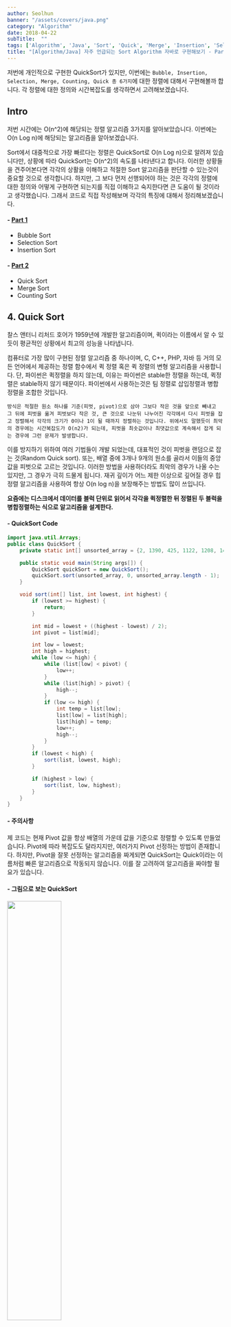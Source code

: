 ```yaml
---
author: Seolhun
banner: "/assets/covers/java.png"
category: "Algorithm"
date: 2018-04-22
subTitle:  ""
tags: ['Algorithm', 'Java', 'Sort', 'Quick', 'Merge', 'Insertion', 'Selection', 'Bubble', 'Counting']
title: "[Algorithm/Java] 자주 언급되는 Sort Algorithm 자바로 구현해보기 - Part 2"
---
```

저번에 개인적으로 구현한 QuickSort가 있지만, 이번에는 `Bubble, Insertion, Selection, Merge, Counting, Quick 총 6가지`에 대한 정렬에 대해서 구현해볼까 합니다. 각 정렬에 대한 정의와 시간복잡도를 생각하면서 고려해보겠습니다.

## Intro
저번 시간에는 O(n^2)에 해당되는 정렬 알고리즘 3가지를 알아보았습니다. 이번에는 O(n Log n)에 해당되는 알고리즘을 알아보겠습니다.

Sort에서 대중적으로 가장 빠르다는 정렬은 QuickSort로 O(n Log n)으로 알려져 있습니다만, 상황에 따라 QuickSort는 O(n^2)의 속도를 나타낸다고 합니다. 이러한 상황들을 견주어본다면 각각의 상활을 이해하고 적절한 Sort 알고리즘을 판단할 수 있는것이 중요할 것으로 생각합니다. 하지만, 그 보다 먼저 선행되어야 하는 것은 각각의 정렬에 대한 정의와 어떻게 구현하면 되는지를 직접 이해하고 숙지한다면 큰 도움이 될 것이라고 생각했습니다. 그래서 코드로 직접 작성해보며 각각의 특징에 대해서 정리해보겠습니다.

#### - [Part 1](/algorithms/posts/20180422-java-allaboutsort1/)
- Bubble Sort
- Selection Sort
- Insertion Sort

#### - [Part 2](/algorithms/posts/20180422-java-allaboutsort2/)
- Quick Sort
- Merge Sort
- Counting Sort

## 4. Quick Sort
찰스 앤터니 리처드 호어가 1959년에 개발한 알고리즘이며, 퀵이라는 이름에서 알 수 있듯이 평균적인 상황에서 최고의 성능을 나타냅니다.

컴퓨터로 가장 많이 구현된 정렬 알고리즘 중 하나이며, C, C++, PHP, 자바 등 거의 모든 언어에서 제공하는 정렬 함수에서 퀵 정렬 혹은 퀵 정렬의 변형 알고리즘을 사용합니다.
단, 파이썬은 퀵정렬을 하지 않는데, 이유는 파이썬은 stable한 정렬을 하는데, 퀵정렬은 stable하지 않기 때문이다. 파이썬에서 사용하는것은 팀 정렬로 삽입정렬과 병합정렬을 조합한 것입니다.

`방식은 적절한 원소 하나를 기준(피벗, pivot)으로 삼아 그보다 작은 것을 앞으로 빼내고 그 뒤에 피벗을 옮겨 피벗보다 작은 것, 큰 것으로 나눈뒤 나누어진 각각에서 다시 피벗을 잡고 정렬해서 각각의 크기가 0이나 1이 될 때까지 정렬하는 것입니다. 위에서도 말했듯이 최악의 경우에는 시간복잡도가 O(n2)가 되는데, 피벗을 최솟값이나 최댓값으로 계속해서 잡게 되는 경우에 그런 문제가 발생합니다. `

이를 방지하기 위하여 여러 기법들이 개발 되었는데, 대표적인 것이 피벗을 랜덤으로 잡는 것(Random Quick sort). 또는, 배열 중에 3개나 9개의 원소를 골라서 이들의 중앙값을 피벗으로 고르는 것입니다. 이러한 방법을 사용하더라도 최악의 경우가 나올 수는 있지만, 그 경우가 극히 드물게 됩니다. 재귀 깊이가 어느 제한 이상으로 깊어질 경우 힙 정렬 알고리즘을 사용하여 항상 O(n log n)을 보장해주는 방법도 많이 쓰입니다.

**요즘에는 디스크에서 데이터를 블럭 단위로 읽어서 각각을 퀵정렬한 뒤 정렬된 두 블럭을 병합정렬하는 식으로 알고리즘을 설계한다.**

#### - QuickSort Code
```java
import java.util.Arrays;
public class QuickSort {
    private static int[] unsorted_array = {2, 1390, 425, 1122, 1208, 1443, 462, 1155, 849, 455, 1053, 1155, 318, 79, 788};

    public static void main(String args[]) {
        QuickSort quickSort = new QuickSort();
        quickSort.sort(unsorted_array, 0, unsorted_array.length - 1);
    }

    void sort(int[] list, int lowest, int highest) {
        if (lowest >= highest) {
            return;
        }

        int mid = lowest + ((highest - lowest) / 2);
        int pivot = list[mid];

        int low = lowest;
        int high = highest;
        while (low <= high) {
            while (list[low] < pivot) {
                low++;
            }
            while (list[high] > pivot) {
                high--;
            }
            if (low <= high) {
                int temp = list[low];
                list[low] = list[high];
                list[high] = temp;
                low++;
                high--;
            }
        }
        if (lowest < high) {
            sort(list, lowest, high);
        }

        if (highest > low) {
            sort(list, low, highest);
        }
    }
}
```

#### - 주의사항
제 코드는 현재 Pivot 값을 항상 배열의 가운데 값을 기준으로 정렬할 수 있도록 만들었습니다. Pivot에 따라 복잡도도 달라지지만, 여러가지 Pivot 선정하는 방법이 존재합니다. 하지만, Pivot을 잘못 선정하는 알고리즘을 짜게되면 QuickSort는 Quick이라는 이름처럼 빠른 알고리즘으로 작동되지 않습니다. 이를 잘 고려하여 알고리즘을 짜야할 필요가 있습니다.

#### - 그림으로 보는 QuickSort
<div class='text-center'>
  <img src="/images/contents/20180422/sort/Quicksort.gif" width="50%">
</div>

## 5. Merge Sort
> 합병 정렬 또는 병합 정렬(merge sort)은 O(n log n) 비교 기반 정렬 알고리즘이다. 일반적인 방법으로 구현했을 때 이 정렬은 안정 정렬에 속하며, 분할 정복 알고리즘의 하나이다. 존 폰 노이만이 1945년에 개발했다.

원소 개수가 1 또는 0이 될 때까지 두 부분으로 짜개고 짜개서 (두 개씩이 될때까지) 자른 순서의 역순으로 크기를 비교해 병합해 나갑니다. 병합된 부분 안은 이미 정렬되어 있으므로 전부 비교하지 않아도 제자리를 찾을 수 있습니다. 대표적인 분할 정복 알고리즘으로 존 폰 노이만의 천재성을 엿볼 수 있는 알고리즘입니다.

성능은 퀵정렬보다 전반적으로 뒤떨어지고, 데이터 크기만한 메모리가 더 필요하지만 `최대의 장점은 데이터의 상태에 별 영향을 받지 않는다는 점과 stable sort라는 점입니다.` 힙이나 퀵의 경우에는 배열 A[25] = 100, A[33] = 100인 정수형 배열을 정렬한다고 할 때, 33번째에 있던 100이 25번째에 있던 100보다 앞으로 오는 경우가 생길 수 있습니다. 그에 반해서 병합정렬은 그런 문제를 일으키지 않습니다.

#### - MergeSort Code
```java
import java.util.Arrays;
public class MergeSort {
    private static int[] unsorted_array = {2, 1390, 425, 1122, 1208, 1443, 462, 1155, 849, 455, 1053, 1155, 318, 79, 788};
    private int[] numbers;
    private int[] helper;

    public static void main(String args[]) {
        MergeSort mergeSort = new MergeSort();
        mergeSort.sort(unsorted_array);
    }

    public void sort(int[] values) {
        this.numbers = values;
        int size = values.length;
        this.helper = new int[size];
        mergesort(0, size - 1);
    }

    private void mergesort(int low, int high) {
        if (low < high) {
            int middle = low + (high - low) / 2;
            mergesort(low, middle);
            mergesort(middle + 1, high);
            merge(low, middle, high);
        }
    }

    private void merge(int low, int middle, int high) {
        for (int i = low; i <= high; i++) {
            helper[i] = numbers[i];
        }

        int l1 = low;
        int mid = middle + 1;
        int l2 = low;
        while (l1 <= middle && mid <= high) {
            if (helper[l1] <= helper[mid]) {
                numbers[l2] = helper[l1];
                l1++;
            } else {
                numbers[l2] = helper[mid];
                mid++;
            }
            l2++;
        }
        while (l1 <= middle) {
            numbers[l2] = helper[l1];
            l2++;
            l1++;
        }

    }
}
```

#### - 그림으로 보는 MergeSort
<div class='text-center'>
  <img src="/images/contents/20180422/sort/Mergesort.gif" width="50%">
</div>

## 6. Counting Sort
카운팅 정렬은 가장 큰 데이터에 따라 효율이 좌지우지됩니다. 쉽게 설명하자면 특정 데이터의 개수(1이 두 개 있다면 2)를 데이터의 값에 대응하는 위치에 저장한 뒤, 자신의 위치에서 앞에 있던 값을 모두 더한 배열을 만든 뒤, 거기서 데이터가 들어가야 할 위치를 찾아내는 정렬 알고리즘입니다. 이 경우에 데이터의 최댓값을 k라 두면, 시간 복잡도는 O(n+k)입니다. 예를 들어 10개의 숫자를 정렬하는 데, 가장 큰 숫자가 100일 경우, O(n^2)이 됩니다. 100(k)은 10(n)의 제곱이니까요. 1000이면 O(n^3)이 되죠. 즉 정렬할 수들의 최대값에 영향을 받는 알고리즘이라고 볼 수 있습니다.

하지만, 만약 k가 억 단위를 넘어간다면? n이 아무리 작아도 동작시간이 커집니다. 이럴 때는 Counting Sort를 사용하는 것은 바람직하지 않습니다. 반대로 k가 매우 작다면, 오히려 선형시간의 효과를 볼 수 있습니다. 즉, k가 작다는 조건이라면 매우 효율적인 정렬입니다. 또한, 카운팅 정렬은 배열을 사용하는 특성상, 정수라는 전제를 깔고 있습니다.

#### - CountingSort Code
```java
import java.util.Arrays;

public class CountingSort {
    private static int[] unsorted_array = {2, 139, 42, 112, 120, 144, 46, 115, 84, 45, 105, 115, 31, 79, 78};

    private int[] counts;
    private int[] results;

    public static void main(String args[]) {
        CountingSort countingSort = new CountingSort();
        System.out.println(Arrays.toString(countingSort.sort(unsorted_array)));
    }

    int[] sort(int[] values) {
        int max = findMaxValue(values);
        counts = new int[max + 1];
        results = new int[values.length + 1];
        for (int i = 0; i < counts.length; i++) {
            counts[i] = 0;
        }

        for (int value : values) {
            counts[value] = counts[value] + 1;
        }

        for (int i = 1; i < counts.length; i++) {
            counts[i] = counts[i] + counts[i - 1];
        }

        for (int i = values.length - 1; i >= 0; i--) {
            results[counts[values[i]]] = values[i];
            counts[values[i]] = counts[values[i]] - 1;
        }
        return results;
    }

    int findMaxValue(int[] values) {
        int max = 0;
        for (int value : values) {
            if (max < value) {
                max = value;
            }
        }
        return max;
    }
}

```

#### - CountingSort 체험해보기
아래 사이트에 가면 CountingSort를 직접 단계별 과정을 확인하실 수 있습니다.
[View - CountingSort Test](http://www.cs.miami.edu/home/burt/learning/Csc517.091/workbook/countingsort.html)


## 대부분의 Sort 시간/공간복잡도
<div class='text-center'>
  <img src="/images/contents/20180422/sort/Sorts.png" width="50%">
</div>

## Outro
이번 Part 2에서는 Quick, Merge, Counting Sort에 대해서 간단히 구현해보고 알아보았습니다. Quick, MergeSort 같은 경우는 분할정복의 패턴으로 각각의 배열들을 분할/합치는 작업을 통해서 해당 배열들을 정렬하는 방법을 선택하고 있습니다. 그 중, QuickSort 같은 경우는 Pivot을 기준으로 분할되는데, Pivot의 기준이 잘못선택되는 경우 혹은 각각의 값들의 차가 불규칙하고 커서 이를 잘 나누기가 힘든 경우 O(n^2)의 복잡도를 가질 확률이 높아집니다.

이에 반해 MergeSort는 배열의 갯수를 기준으로 정확히 나누어서 정렬하기 때문에 O(n Lon n)의 시간복잡도를 일정하게 가져갈 수 있습니다. 거기에 Stable하게 배열을 나눌 수 있어서 QuickSort보다 안정적인 정렬을 할 수 있습니다. 그러한 이유가, Python에서 QuickSort로 구현되지 않은 이유라고 할 수 있을 것입니다.

CountingSort는 최대 값을 기준으로 시간복잡도가 달라지는 경우인데, 각각의 값이 일정한 순서로 증가한 값들일수록 CountingSort가 더 적합할 것으로 보입니다. 특히, n Log n보다 K의 값이 작아지는 경계선을 잘 고려한다면 이를 잘 사용할 수 있을 것으로 판단합니다.

기본적인 코드와 함께 간단히 Sort에 대해서 알아보았는데, 내용적으로 많이 부족해보인다고 생각합니다. 책과 여러가지를 더 검색하여 해당 내용을 보충해야 될것으로 보이며, 이와 같은 내용은 계속 수정해나가도록 하겠습니다. 감사합니다.

## References
- [Namu Wiki - 정렬 알고리즘](https://namu.wiki/w/%EC%A0%95%EB%A0%AC%20%EC%95%8C%EA%B3%A0%EB%A6%AC%EC%A6%98#s-2.1.2)
- [xybernetics - SortingAlgorithmsExplained](http://www.xybernetics.com/techtalk/SortingAlgorithmsExplained/SortingAlgorithmsExplained.html)
- [Vogella - Sort](http://www.vogella.com/tutorials/JavaAlgorithmsMergesort/article.html)
